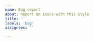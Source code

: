 ```yaml
---
name: Bug report
about: Report an issue with this style
title: ''
labels: 'bug'
assignees: ''

---
```


<!---
Thanks for your interest! Please double-check that your issue isn't already known, unless you'd like to assist in fixing it. See known issues here: https://github.com/Tech-How/Light-Theme-for-YouTube-Music?tab=readme-ov-file#-known-issues
--->
